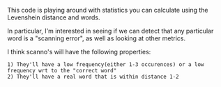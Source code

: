 This code is playing around with statistics you can calculate using the Levenshein distance and words.

In particular, I'm interested in seeing if we can detect that any particular word is a "scanning error", as well as looking at other metrics.

I think scanno's will have the following properties:

	1) They'll have a low frequency(either 1-3 occurences) or a low frequency wrt to the "correct word"
	2) They'll have a real word that is within distance 1-2







